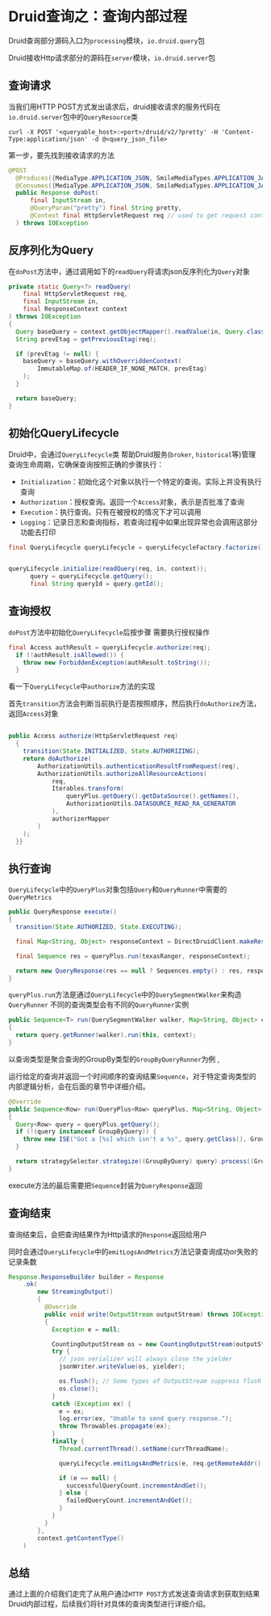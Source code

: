 # Druid查询之：查询内部过程

Druid查询部分源码入口为`processing`模块，`io.druid.query`包

Druid接收Http请求部分的源码在`server`模块，`io.druid.server`包

## 查询请求

当我们用HTTP POST方式发出请求后，druid接收请求的服务代码在`io.druid.server`包中的`QueryResource`类

```
curl -X POST '<queryable_host>:<port>/druid/v2/?pretty' -H 'Content-Type:application/json' -d @<query_json_file>
```
第一步，要先找到接收请求的方法

```java
@POST
  @Produces({MediaType.APPLICATION_JSON, SmileMediaTypes.APPLICATION_JACKSON_SMILE})
  @Consumes({MediaType.APPLICATION_JSON, SmileMediaTypes.APPLICATION_JACKSON_SMILE, APPLICATION_SMILE})
  public Response doPost(
      final InputStream in,
      @QueryParam("pretty") final String pretty,
      @Context final HttpServletRequest req // used to get request content-type, remote address and auth-related headers
  ) throws IOException
```
## 反序列化为Query
在`doPost`方法中，通过调用如下的`readQuery`将请求json反序列化为`Query`对象

```java
private static Query<?> readQuery(
    final HttpServletRequest req,
    final InputStream in,
    final ResponseContext context
) throws IOException
{
  Query baseQuery = context.getObjectMapper().readValue(in, Query.class);
  String prevEtag = getPreviousEtag(req);

  if (prevEtag != null) {
    baseQuery = baseQuery.withOverriddenContext(
        ImmutableMap.of(HEADER_IF_NONE_MATCH, prevEtag)
    );
  }

  return baseQuery;
}
```
## 初始化QueryLifecycle
Druid中，会通过`QueryLifecycle`类 帮助Druid服务(`broker`, `historical`等)管理查询生命周期，它确保查询按照正确的步骤执行：
* `Initialization`：初始化这个对象以执行一个特定的查询。实际上并没有执行查询
* `Authorization`：授权查询。返回一个`Access`对象，表示是否批准了查询
* `Execution`：执行查询。只有在被授权的情况下才可以调用
* `Logging`：记录日志和查询指标，若查询过程中如果出现异常也会调用这部分功能去打印

```java
final QueryLifecycle queryLifecycle = queryLifecycleFactory.factorize();


queryLifecycle.initialize(readQuery(req, in, context));
      query = queryLifecycle.getQuery();
      final String queryId = query.getId();
```

## 查询授权

`doPost`方法中初始化`QueryLifecycle`后按步骤 需要执行授权操作
```java
final Access authResult = queryLifecycle.authorize(req);
  if (!authResult.isAllowed()) {
    throw new ForbiddenException(authResult.toString());
  }
```
看一下`QueryLifecycle`中`authorize`方法的实现

首先`transition`方法会判断当前执行是否按照顺序，然后执行`doAuthorize`方法，返回`Access`对象
```java

public Access authorize(HttpServletRequest req)
  {
    transition(State.INITIALIZED, State.AUTHORIZING);
    return doAuthorize(
        AuthorizationUtils.authenticationResultFromRequest(req),
        AuthorizationUtils.authorizeAllResourceActions(
            req,
            Iterables.transform(
                queryPlus.getQuery().getDataSource().getNames(),
                AuthorizationUtils.DATASOURCE_READ_RA_GENERATOR
            ),
            authorizerMapper
        )
    );
  }}
```
## 执行查询



`QueryLifecycle`中的`QueryPlus`对象包括`Query`和`QueryRunner`中需要的`QueryMetrics`

```java
public QueryResponse execute()
{
  transition(State.AUTHORIZED, State.EXECUTING);

  final Map<String, Object> responseContext = DirectDruidClient.makeResponseContextForQuery();

  final Sequence res = queryPlus.run(texasRanger, responseContext);

  return new QueryResponse(res == null ? Sequences.empty() : res, responseContext);
}
```

`queryPlus.run`方法是通过`QueryLifecycle`中的`QuerySegmentWalker`来构造`QueryRunner` 不同的查询类型会有不同的`QueryRunner`实例



```java
public Sequence<T> run(QuerySegmentWalker walker, Map<String, Object> context)
{
  return query.getRunner(walker).run(this, context);
}
```

以查询类型是聚合查询的GroupBy类型的`GroupByQueryRunner`为例 ,

运行给定的查询并返回一个时间顺序的查询结果`Sequence`，对于特定查询类型的内部逻辑分析，会在后面的章节中详细介绍。
```java
@Override
public Sequence<Row> run(QueryPlus<Row> queryPlus, Map<String, Object> responseContext)
{
  Query<Row> query = queryPlus.getQuery();
  if (!(query instanceof GroupByQuery)) {
    throw new ISE("Got a [%s] which isn't a %s", query.getClass(), GroupByQuery.class);
  }

  return strategySelector.strategize((GroupByQuery) query).process((GroupByQuery) query, adapter);
}
```
execute方法的最后需要把`Sequence`封装为`QueryResponse`返回

## 查询结束

查询结束后，会把查询结果作为Http请求的`Response`返回给用户

同时会通过`QueryLifecycle`中的`emitLogsAndMetrics`方法记录查询成功or失败的记录条数

```java
Response.ResponseBuilder builder = Response
    .ok(
        new StreamingOutput()
        {
          @Override
          public void write(OutputStream outputStream) throws IOException, WebApplicationException
          {
            Exception e = null;

            CountingOutputStream os = new CountingOutputStream(outputStream);
            try {
              // json serializer will always close the yielder
              jsonWriter.writeValue(os, yielder);

              os.flush(); // Some types of OutputStream suppress flush errors in the .close() method.
              os.close();
            }
            catch (Exception ex) {
              e = ex;
              log.error(ex, "Unable to send query response.");
              throw Throwables.propagate(ex);
            }
            finally {
              Thread.currentThread().setName(currThreadName);

              queryLifecycle.emitLogsAndMetrics(e, req.getRemoteAddr(), os.getCount());

              if (e == null) {
                successfulQueryCount.incrementAndGet();
              } else {
                failedQueryCount.incrementAndGet();
              }
            }
          }
        },
        context.getContentType()
    )
```
## 总结
通过上面的介绍我们走完了从用户通过`HTTP POST`方式发送查询请求到获取到结果 Druid内部过程，后续我们将针对具体的查询类型进行详细介绍。

